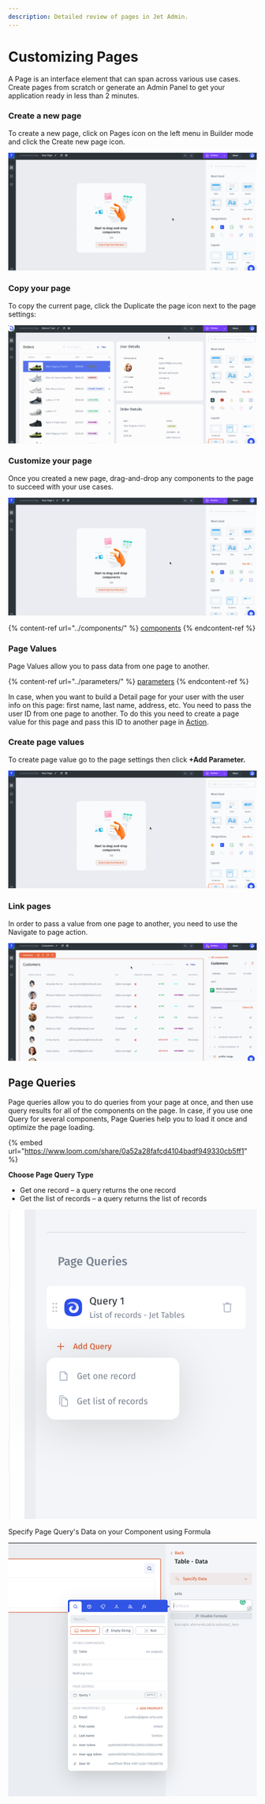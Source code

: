```yaml
---
description: Detailed review of pages in Jet Admin.
---
```


# Customizing Pages

A Page is an interface element that can span across various use cases. Create pages from scratch or generate an Admin Panel to get your application ready in less than 2 minutes.

### Create a new page

To create a new page, click on Pages icon on the left menu in Builder mode and click the Create new page icon.

![](../../.gitbook/assets/testgif22.gif)

### Copy your page

To copy the current page, click the Duplicate the page icon next to the page settings:

![](../../.gitbook/assets/testgif72.gif)

### Customize your page

Once you created a new page, drag-and-drop any components to the page to succeed with your use cases.

![](../../.gitbook/assets/testgif23.gif)

{% content-ref url="../components/" %}
[components](../components/)
{% endcontent-ref %}

### Page Values

Page Values allow you to pass data from one page to another.&#x20;

{% content-ref url="../parameters/" %}
[parameters](../parameters/)
{% endcontent-ref %}

In case, when you want to build a Detail page for your user with the user info on this page: first name, last name, address, etc. You need to pass the user ID from one page to another. To do this you need to create a page value for this page and pass this ID to another page in [Action](actions.md).&#x20;

### Create page values

To create page value go to the page settings then click **+Add Parameter.**

![](../../.gitbook/assets/testgif24.gif)

### Link pages

In order to pass a value from one page to another, you need to use the Navigate to page action.

![](../../.gitbook/assets/testgif25.gif)

## Page Queries

Page queries allow you to do queries from your page at once, and then use query results for all of the components on the page. In case, if you use one Query for several components, Page Queries help you to load it once and optimize the page loading.

{% embed url="https://www.loom.com/share/0a52a28fafcd4104badf949330cb5ff1" %}

**Choose Page Query Type**

* Get one record – a query returns the one record&#x20;
* Get the list of records – a query returns the list of records

![](<../../.gitbook/assets/image (1) (1).png>)

Specify Page Query's Data on your Component using Formula

![](<../../.gitbook/assets/image (2) (1) (2).png>)

